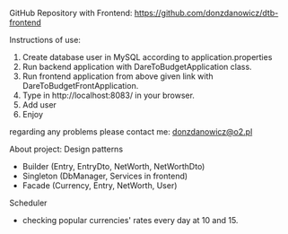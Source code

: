 GitHub Repository with Frontend: https://github.com/donzdanowicz/dtb-frontend

Instructions of use:
1. Create database user in MySQL according to application.properties
2. Run backend application with DareToBudgetApplication class.
3. Run frontend application from above given link with DareToBudgetFrontApplication.
4. Type in http://localhost:8083/ in your browser.
5. Add user
7. Enjoy

regarding any problems please contact me:
donzdanowicz@o2.pl

About project:
Design patterns 
- Builder (Entry, EntryDto, NetWorth, NetWorthDto)
- Singleton (DbManager, Services in frontend)
- Facade (Currency, Entry, NetWorth, User)

Scheduler
- checking popular currencies' rates every day at 10 and 15.


